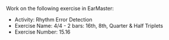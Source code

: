 Work on the following exercise in EarMaster:
- Activity: Rhythm Error Detection
- Exercise Name: 4/4 - 2 bars: 16th, 8th, Quarter & Half Triplets
- Exercise Number: 15.16
